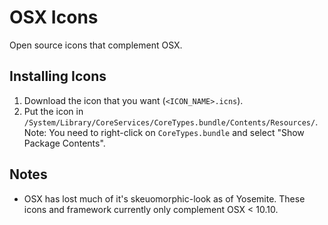 # OSX Icons #

Open source icons that complement OSX.

## Installing Icons ##

1. Download the icon that you want (`<ICON_NAME>.icns`).
2. Put the icon in `/System/Library/CoreServices/CoreTypes.bundle/Contents/Resources/`.
    Note: You need to right-click on `CoreTypes.bundle` and select "Show Package Contents".

## Notes ##

- OSX has lost much of it's skeuomorphic-look as of Yosemite. These icons and framework currently only complement OSX < 10.10.